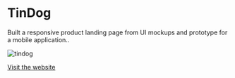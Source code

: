 # TinDog 
Built a responsive product landing page from UI mockups and prototype for a mobile application..

![tindog](https://user-images.githubusercontent.com/39883704/62962958-ffdb0580-bdcd-11e9-9f9e-3d78317a4009.png)

<p><a href= "https://tindog.surge.sh" target="_blank">Visit the website</a></p>

